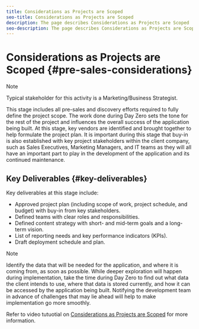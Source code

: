 ```yaml
---
title: Considerations as Projects are Scoped
seo-title: Considerations as Projects are Scoped
description: The page describes Considerations as Projects are Scoped
seo-description: The page describes Considerations as Projects are Scoped
---
```


# Considerations as Projects are Scoped {#pre-sales-considerations}

>[!NOTE]
>
>Typical stakeholder for this activity is a Marketing/Business Strategist.

This stage includes all pre-sales and discovery efforts required to fully define the project scope. The work done during Day Zero sets the tone for the rest of the project and influences the overall success of the application being built.
At this stage, key vendors are identified and brought together to help formulate the project plan. It is important during this stage that buy-in is also established with key project stakeholders within the client company, such as Sales Executives, Marketing Managers, and IT teams as they will all have an important part to play in the development of the application and its continued maintenance.

## Key Deliverables {#key-deliverables}

Key deliverables at this stage include:

* Approved project plan (including scope of work, project schedule, and budget) with buy-in from key stakeholders.
* Defined teams with clear roles and responsibilities.
* Defined content strategy with short- and mid-term goals and a long-term vision.
* List of reporting needs and key performance indicators (KPIs).
* Draft deployment schedule and plan.

>[!NOTE]
>
>Identify the data that will be needed for the application, and where it is coming from, as soon as possible. While deeper exploration will happen during implementation, take the time during Day Zero to find out what data the client intends to use, where that data is stored currently, and how it can be accessed by the application being built. Notifying the development team in advance of challenges that may lie ahead will help to make implementation go more smoothly.

Refer to video tutuotial on [Considerations as Projects are Scoped](https://helpx.adobe.com/experience-manager/6-5/screens/using/project-considerations.html) for more information.
